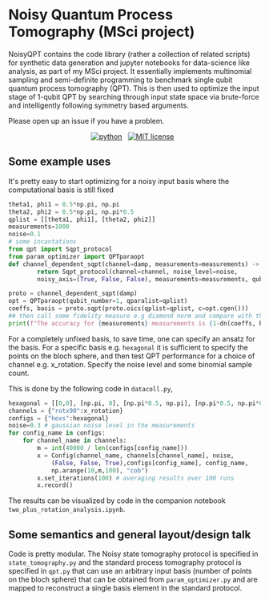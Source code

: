 Noisy Quantum Process Tomography (MSci project)
================================


NoisyQPT contains the code library (rather a collection of related scripts) for synthetic data generation and jupyter notebooks for data-science like analysis, as part of my MSci project. It essentially implements multinomial sampling and semi-definite programming to benchmark single qubit quantum process tomography (QPT). This is then used to
optimize the input stage of 1-qubit QPT by searching through input state space via brute-force and intelligently following symmetry based arguments.

Please open up an issue if you have a problem. 
<p align="center">
    <a href="https://www.python.org/">
        <img src="https://img.shields.io/badge/python-v3-brightgreen.svg"
            alt="python"></a> &nbsp;
    <a href="https://opensource.org/licenses/MIT">
        <img src="https://img.shields.io/badge/license-MIT-brightgreen.svg"
            alt="MIT license"></a> &nbsp;
</p>

## Some example uses
It's pretty easy to start optimizing for a noisy input basis where the computational basis is still fixed
```python
theta1, phi1 = 0.5*np.pi, np.pi
theta2, phi2 = 0.5*np.pi, np.pi*0.5
qplist = [[theta1, phi1], [theta2, phi2]]
measurements=1000
noise=0.1
# some incantations
from qpt import Sqpt_protocol
from param_optimizer import QPTparaopt
def channel_dependent_sqpt(channel=damp, measurements=measurements) -> Sqpt_protocol:
        return Sqpt_protocol(channel=channel, noise_level=noise, 
        noisy_axis=(True, False, False), measurements=measurements, qubits=1)

proto = channel_dependent_sqpt(damp)
opt = QPTparaopt(qubit_number=1, qparalist=qplist)
coeffs, basis = proto.sqpt(proto.oics(qplist=qplist, c=opt.cgen()))
## then call some fidelity measure e.g diamond norm and compare with the theoretical channel's transformed states
print(f"The accuracy for {measurements} measurements is {1-dn(coeffs, basis, damp)} and noise is {noise}")
```
For a completely unfixed basis, to save time, one can specify an ansatz for the basis.
For a specific basis e.g. `hexagonal` it is sufficient to specify the points on the bloch sphere, and then test QPT performance for a choice of channel e.g. x_rotation.
Specify the noise level and some binomial sample count.

This is done by the following code in `datacoll.py`,
```python
hexagonal = [[0,0], [np.pi, 0], [np.pi*0.5, np.pi], [np.pi*0.5, np.pi*0.5], [np.pi*0.5, 0], [np.pi*0.5, np.pi*1.5]]
channels = {"rotx90":x_rotation}
configs = {"hexs":hexagonal}
noise=0.3 # gaussian noise level in the measurements    
for config_name in configs:
    for channel_name in channels:
        m = int(40000 / len(configs[config_name]))
        x = Config(channel_name, channels[channel_name], noise, 
            (False, False, True),configs[config_name], config_name, 
            np.arange(10,m,100), "cob")        
        x.set_iterations(100) # averaging results over 100 runs
        x.record()
```
The results can be visualized by code in the companion notebook `two_plus_rotation_analysis.ipynb`. 
## Some semantics and general layout/design talk
Code is pretty modular. The Noisy state tomography protocol is specified in `state_tomography.py` and the standard process tomography protocol is specified in `qpt.py` that can use an arbitrary input basis (number of points on the bloch sphere) that can be obtained from `param_optimizer.py` and are mapped to reconstruct a single basis element in the standard protocol. 